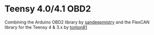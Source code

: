 # Teensy 4.0/4.1 OBD2

Combining the Arduino OBD2 library by [sandeepmistry](https://github.com/sandeepmistry/arduino-OBD2) and the FlexCAN library for the Teensy 4 & 3.x by [tonton81](https://github.com/tonton81/FlexCAN_T4)
